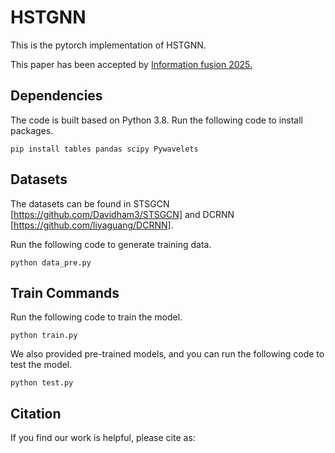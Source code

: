 # HSTGNN
This is the pytorch implementation of HSTGNN. 

This paper has been accepted by [Information fusion 2025.](https://doi.org/10.1016/j.inffus.2025.102978)


## Dependencies
The code is built based on Python 3.8. Run the following code to install packages.

```
pip install tables pandas scipy Pywavelets
```

## Datasets
The datasets can be found in STSGCN [https://github.com/Davidham3/STSGCN] and DCRNN [https://github.com/liyaguang/DCRNN].

Run the following code to generate training data.

```
python data_pre.py
```

## Train Commands
Run the following code to train the model.

```
python train.py
```

We also provided pre-trained models, and you can run the following code to test the model.

```
python test.py
```
## Citation
If you find our work is helpful, please cite as:

